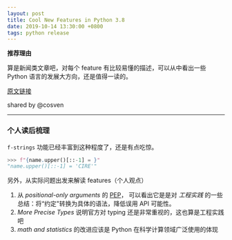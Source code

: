 ```yaml
---
layout: post
title: Cool New Features in Python 3.8
date: 2019-10-14 13:30:00 +0800
tags: python release
---
```


**推荐理由**

算是新闻类文章吧，对每个 feature 有比较易懂的描述，可以从中看出一些 Python
语言的发展大方向，还是值得一读的。
<!--more-->

[原文链接](https://realpython.com/python38-new-features/)

shared by @cosven

------------

### 个人读后梳理

`f-strings` 功能已经丰富到这种程度了，还是有点吃惊。 

```python
>>> f"{name.upper()[::-1] = }"
"name.upper()[::-1] = 'CIRE'"
```

另外，从实际问题出发来解读 features（个人观点）

1. 从 *positional-only arguments* 的 [PEP](https://www.python.org/dev/peps/pep-0570/#motivation)，
可以看出它是是对 *工程实践* 的一些总结：将“约定"转换为具体的语法，降低误用 API 可能性。
2. *More Precise Types* 说明官方对 typing 还是非常重视的，这也算是工程实践吧
3. *math and statistics* 的改进应该是 Python 在科学计算领域广泛使用的体现
